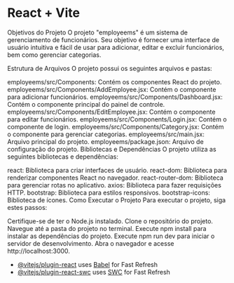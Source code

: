 # React + Vite
Objetivos do Projeto O projeto "employeems" é um sistema de gerenciamento de funcionários. Seu objetivo é fornecer uma interface de usuário intuitiva e fácil de usar para adicionar, editar e excluir funcionários, bem como gerenciar categorias.

Estrutura de Arquivos O projeto possui os seguintes arquivos e pastas:

employeems/src/Components: Contém os componentes React do projeto.
employeems/src/Components/AddEmployee.jsx: Contém o componente para adicionar funcionários.
employeems/src/Components/Dashboard.jsx: Contém o componente principal do painel de controle.
employeems/src/Components/EditEmployee.jsx: Contém o componente para editar funcionários.
employeems/src/Components/Login.jsx: Contém o componente de login.
employeems/src/Components/Category.jsx: Contém o componente para gerenciar categorias.
employeems/src/main.jsx: Arquivo principal do projeto.
employeems/package.json: Arquivo de configuração do projeto.
Bibliotecas e Dependências O projeto utiliza as seguintes bibliotecas e dependências:

react: Biblioteca para criar interfaces de usuário.
react-dom: Biblioteca para renderizar componentes React no navegador.
react-router-dom: Biblioteca para gerenciar rotas no aplicativo.
axios: Biblioteca para fazer requisições HTTP.
bootstrap: Biblioteca para estilos responsivos.
bootstrap-icons: Biblioteca de ícones.
Como Executar o Projeto Para executar o projeto, siga estes passos:

Certifique-se de ter o Node.js instalado.
Clone o repositório do projeto.
Navegue até a pasta do projeto no terminal.
Execute npm install para instalar as dependências do projeto.
Execute npm run dev para iniciar o servidor de desenvolvimento.
Abra o navegador e acesse http://localhost:3000.

- [@vitejs/plugin-react](https://github.com/vitejs/vite-plugin-react/blob/main/packages/plugin-react/README.md) uses [Babel](https://babeljs.io/) for Fast Refresh
- [@vitejs/plugin-react-swc](https://github.com/vitejs/vite-plugin-react-swc) uses [SWC](https://swc.rs/) for Fast Refresh
